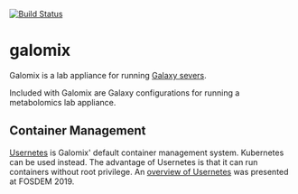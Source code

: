 [![Build Status](https://travis-ci.org/HegemanLab/galomix.svg?branch=master)](https://travis-ci.org/HegemanLab/galomix)

# galomix

Galomix is a lab appliance for running [Galaxy severs](https://github.com/galaxyproject/galaxy).

Included with Galomix are Galaxy configurations for running a metabolomics lab appliance.

## Container Management

[Usernetes](https://github.com/rootless-containers/usernetes) is Galomix' default container management system. Kubernetes can be used instead. The advantage of Usernetes is that it can run containers without root privilege. An [overview of Usernetes](https://fosdem.org/2019/schedule/event/containers_k8s_rootless/) was presented at FOSDEM 2019.
